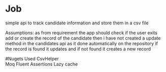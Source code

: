 # Job
simple api to track candidate information and store them in a csv file

Assumptions:
as from requirement the app should check if the user exits add or create the record of the candidate then i have not created a update method in the candidates api as it done automatically on the repository if the record is found it updates and if not found it creates a new record

#Nugets Used
CsvHelper <br/>
Moq 
Fluent Assertions 
Lazy cache
